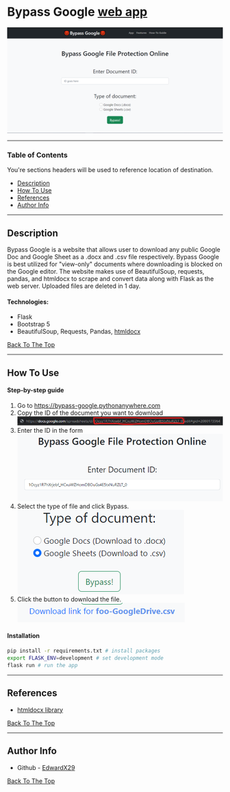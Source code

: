 # Bypass Google [web app](bypass-google.pythonanywhere.com)

![Project Image](https://raw.githubusercontent.com/EdwardX29/bypass-google/main/.github/images/bypassProject.png)

---

### Table of Contents
You're sections headers will be used to reference location of destination.

- [Description](#description)
- [How To Use](#how-to-use)
- [References](#references)
- [Author Info](#author-info)

---

## Description

Bypass Google is a website that allows user to download any public Google Doc and Google Sheet as a .docx and .csv file respectively. Bypass Google is best utilized for "view-only" documents where downloading is blocked on the Google editor. The website makes use of BeautifulSoup, requests, pandas, and htmldocx to scrape and convert data along with Flask as the web server. Uploaded files are deleted in 1 day.

#### Technologies:

- Flask
- Bootstrap 5
- BeautifulSoup, Requests, Pandas, [htmldocx](https://pypi.org/project/htmldocx/)

[Back To The Top](#read-me-template)

---

## How To Use

#### Step-by-step guide
1. Go to https://bypass-google.pythonanywhere.com
2. Copy the ID of the document you want to download
![Step 2 image](https://raw.githubusercontent.com/EdwardX29/bypass-google/main/.github/images/doc-id2.png)
3. Enter the ID in the form
![Step 3 image](https://raw.githubusercontent.com/EdwardX29/bypass-google/main/.github/images/step2.png)
4. Select the type of file and click Bypass.
![Step 4 image](https://raw.githubusercontent.com/EdwardX29/bypass-google/main/.github/images/step3.png) 
5. Click the button to download the file.
![Step 5 image](https://raw.githubusercontent.com/EdwardX29/bypass-google/main/.github/images/step4.png) 

#### Installation
```bash
pip install -r requirements.txt # install packages
export FLASK_ENV=development # set development mode
flask run # run the app
```

---
## References
- [htmldocx library](https://pypi.org/project/htmldocx/)

[Back To The Top](#read-me-template)

---


## Author Info

- Github - [EdwardX29](https://github.com/EdwardX29)

[Back To The Top](#read-me-template)
